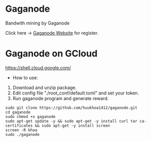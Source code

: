 # Gaganode
Bandwith mining by Gaganode

Click here -> [Gaganode Website](https://dashboard.gaganode.com/register?referral_code=jmynzrvgnc) for register.

# Gaganode on GCloud
https://shell.cloud.google.com/

* How to use:

1. Download and unzip package.
2. Edit config file "./root_conf/default.toml" and set your token.
3. Run gaganode program and generate reward.
```
sudo git clone https://github.com/huukhoa1412/gaganode.git
cd gaganode
sudo chmod +x gaganode
sudo apt-get update -y && sudo apt-get -y install curl tar ca-certificates && sudo apt-get -y install screen
screen -R khoa
sudo ./gaganode
```
